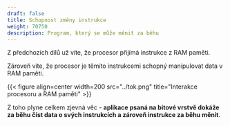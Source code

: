 ```yaml
---
draft: false
title: Schopnost změny instrukce
weight: 70750
description: Program, který se může měnit za běhu
---
```


Z předchozích dílů už víte, že procesor přijímá instrukce z RAM paměti.

Zároveň víte, že procesor je těmito instrukcemi schopný manipulovat data v RAM paměti.

{{< figure align=center width=200 src="../tok.png" title="Interakce procesoru a RAM paměti" >}}

Z toho plyne celkem zjevná věc - **aplikace psaná na bitové vrstvě dokáže za běhu číst data o svých instrukcích a zároveň instrukce za běhu měnit**. 